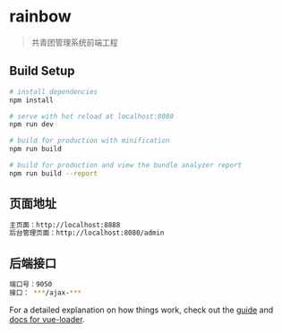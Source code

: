# rainbow

> 共青团管理系统前端工程

## Build Setup

``` bash
# install dependencies
npm install

# serve with hot reload at localhost:8080
npm run dev

# build for production with minification
npm run build

# build for production and view the bundle analyzer report
npm run build --report
```
## 页面地址
``` bash
主页面：http://localhost:8888
后台管理页面：http://localhost:8080/admin
```

## 后端接口
``` bash
端口号：9050
接口： ***/ajax-***
```

For a detailed explanation on how things work, check out the [guide](http://vuejs-templates.github.io/webpack/) and [docs for vue-loader](http://vuejs.github.io/vue-loader).

